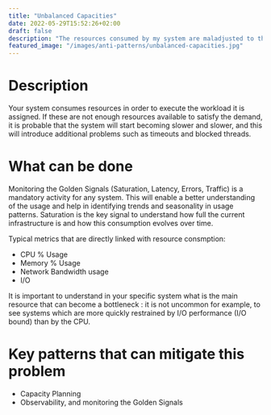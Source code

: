 ```yaml
---
title: "Unbalanced Capacities"
date: 2022-05-29T15:52:26+02:00
draft: false
description: "The resources consumed by my system are maladjusted to the tasks to be performed"
featured_image: "/images/anti-patterns/unbalanced-capacities.jpg"
---
```


# Description

Your system consumes resources in order to execute the workload it is assigned. If these are not enough resources available to satisfy the demand, it is probable that the system will start becoming slower and slower, and this will introduce additional problems such as timeouts and blocked threads. 

# What can be done

Monitoring the Golden Signals (Saturation, Latency, Errors, Traffic) is a mandatory activity for any system. This will enable a better understanding of the usage and help in identifying trends and seasonality in usage patterns. Saturation is the key signal to understand how full the current infrastructure is and how this consumption evolves over time.

Typical metrics that are directly linked with resource consmption:
- CPU % Usage
- Memory % Usage
- Network Bandwidth usage
- I/O 

It is important to understand in your specific system what is the main resource that can become a bottleneck : it is not uncommon for example, to see systems which are more quickly restrained by I/O performance (I/O bound) than by the CPU. 

# Key patterns that can mitigate this problem

- Capacity Planning
- Observability, and monitoring the Golden Signals
